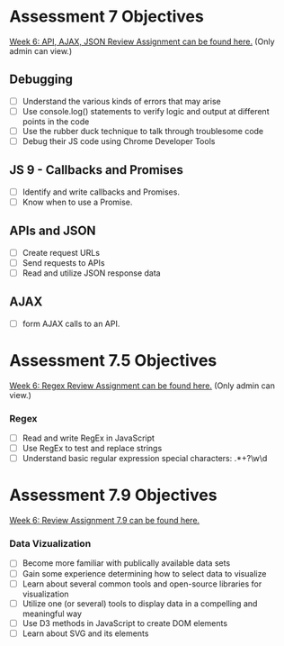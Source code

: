 # Assessment 7 Objectives

[Week 6: API, AJAX, JSON Review Assignment can be found here.](https://repl.it/teacher/assignments/2409602/edit) (Only admin can view.)

## Debugging

- [ ] Understand the various kinds of errors that may arise
- [ ] Use console.log() statements to verify logic and output at different points in the code
- [ ] Use the rubber duck technique to talk through troublesome code
- [ ] Debug their JS code using Chrome Developer Tools

## JS 9 - Callbacks and Promises

- [ ] Identify and write callbacks and Promises.
- [ ] Know when to use a Promise.

## APIs and JSON

- [ ] Create request URLs
- [ ] Send requests to APIs
- [ ] Read and utilize JSON response data

## AJAX

- [ ] form AJAX calls to an API.

# Assessment 7.5 Objectives

[Week 6: Regex Review Assignment can be found here.](https://repl.it/teacher/assignments/2409599/edit) (Only admin can view.)

### Regex

- [ ] Read and write RegEx in JavaScript
- [ ] Use RegEx to test and replace strings
- [ ] Understand basic regular expression special characters: .\*+?\w\d

# Assessment 7.9 Objectives

[Week 6: Review Assignment 7.9 can be found here.](../data-visualization/data-viz-assessment.md)

### Data Vizualization

- [ ] Become more familiar with publically available data sets
- [ ] Gain some experience determining how to select data to visualize
- [ ] Learn about several common tools and open-source libraries for visualization
- [ ] Utilize one (or several) tools to display data in a compelling and meaningful way
- [ ] Use D3 methods in JavaScript to create DOM elements
- [ ] Learn about SVG and its elements
